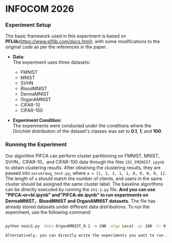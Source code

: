 # INFOCOM 2026
### Experiment Setup

The basic framework used in this experiment is based on **PFLlib**(https://www.pfllib.com/docs.html), with some modifications to the original code as per the references in the paper.

- **Data**:  
  The experiment uses three datasets:  
  - FMNIST  
  - MNIST  
  - SVHN
  - BloodMNIST
  - DermaMNIST
  - OrganAMNIST
  - CIFAR-10
  - CIFAR-100

- **Experiment Condition**:  
  The experiments were conducted under the conditions where the Dirichlet distribution of the dataset's classes was set to **0.1**, **1**, and **100**.

### Running the Experiment
Our algorithm PIFCA can perform cluster partitioning on FMNIST, MNIST, SVHN，CIFAR-10，and CIFAR-100 data through the files  `15C_FMINIST.ipynb` to obtain clustering results. After obtaining the clustering results, they are passed into `serveravg_test.py`, where `a = [1, 1, 1, 1, 1, 0, 0, 0, 0, 1]`. The length of `a` should match the number of clients, and users in the same cluster should be assigned the same cluster label. The baseline algorithms can be directly executed by running the `sh1-1.py` file.
**And you can use "PIFCA-or+bl.ipynb" and"PIFCA-de.ipynb" to run experiments on DermaMNIST，BloodMNIST and OrganAMNIST datasets.**
The file has already stored datasets under different data distributions.
To run the experiment, use the following command:
```bash

python main1.py -data OrganAMNIST_0.1 -m CNN -algo Local -gr 100 -lr 0.001 -ncl 11 -dev cuda -did 0,1   # using OrganAMNIST dataset

Alternatively, you can directly write the experiments you want to run in the sh1-1.py file in the format described above, and execute the file to perform the multi-threaded experiments.

